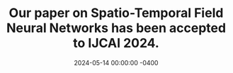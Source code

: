 ---
title: "Our paper on Spatio-Temporal Field Neural Networks has been accepted to IJCAI 2024."
date: 2024-05-14 00:00:00 -0400
---